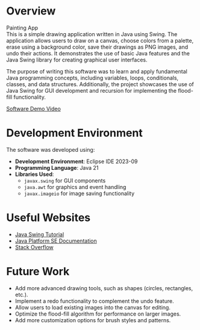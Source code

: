 # Overview
Painting App  
This is a simple drawing application written in Java using Swing. The application allows users to draw on a canvas, choose colors from a palette, erase using a background color, save their drawings as PNG images, and undo their actions. It demonstrates the use of basic Java features and the Java Swing library for creating graphical user interfaces.

The purpose of writing this software was to learn and apply fundamental Java programming concepts, including variables, loops, conditionals, classes, and data structures. Additionally, the project showcases the use of Java Swing for GUI development and recursion for implementing the flood-fill functionality.

[Software Demo Video](https://www.loom.com/share/5026ae6a10374e5fa9dfd92ced46f26b?sid=d8700d2b-9ab2-4428-97e6-79b6057e3c45)

# Development Environment 
The software was developed using:
- **Development Environment**: Eclipse IDE 2023-09
- **Programming Language**: Java 21
- **Libraries Used**: 
  - `javax.swing` for GUI components
  - `java.awt` for graphics and event handling
  - `javax.imageio` for image saving functionality

# Useful Websites
- [Java Swing Tutorial](https://docs.oracle.com/javase/tutorial/uiswing/)  
- [Java Platform SE Documentation](https://docs.oracle.com/en/java/javase/21/docs/api/)  
- [Stack Overflow](https://stackoverflow.com)  

# Future Work
- Add more advanced drawing tools, such as shapes (circles, rectangles, etc.).
- Implement a redo functionality to complement the undo feature.
- Allow users to load existing images into the canvas for editing.
- Optimize the flood-fill algorithm for performance on larger images.
- Add more customization options for brush styles and patterns.